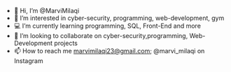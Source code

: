 - 👋 Hi, I’m @MarviMilaqi
- 👀 I’m interested in cyber-security, programming, web-development, gym
- 💻 I’m currently learning programming, SQL, Front-End and more
- 🤝 I’m looking to collaborate on cyber-security,programming, Web-Development projects
- 📫 How to reach me marvimilaqi23@gmail.com; @marvi_milaqi on Instagram

<!---
MarviMilaqi/MarviMilaqi is a ✨ special ✨ repository because its `README.md` (this file) appears on your GitHub profile.
You can click the Preview link to take a look at your changes.
--->
